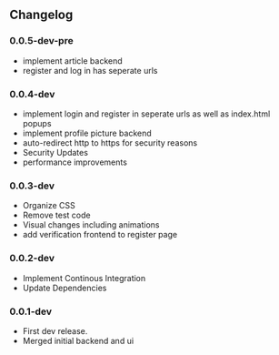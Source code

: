## Changelog

### 0.0.5-dev-pre
- implement article backend
- register and log in has seperate urls

### 0.0.4-dev
- implement login and register in seperate urls as well as index.html popups
- implement profile picture backend
- auto-redirect http to https for security reasons
- Security Updates
- performance improvements

### 0.0.3-dev
- Organize CSS
- Remove test code
- Visual changes including animations
- add verification frontend to register page

### 0.0.2-dev
- Implement Continous Integration
- Update Dependencies

### 0.0.1-dev
- First dev release.
- Merged initial backend and ui
